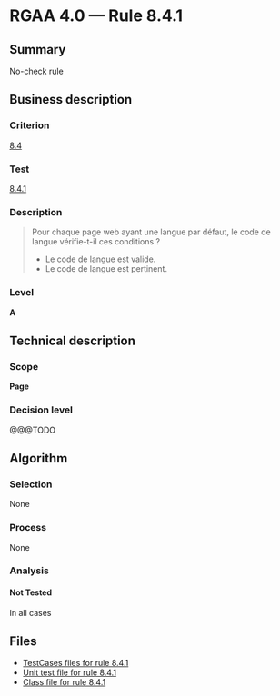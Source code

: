 # RGAA 4.0 — Rule 8.4.1

## Summary

No-check rule

## Business description

### Criterion

[8.4](https://www.numerique.gouv.fr/publications/rgaa-accessibilite/methode/criteres/#crit-8-4)

### Test

[8.4.1](https://www.numerique.gouv.fr/publications/rgaa-accessibilite/methode/criteres/#test-8-4-1)

### Description

> Pour chaque page web ayant une langue par défaut, le code de langue vérifie-t-il ces conditions ?
> 
> * Le code de langue est valide.
> * Le code de langue est pertinent.

### Level

**A**


## Technical description

### Scope

**Page**

### Decision level

@@@TODO


## Algorithm

### Selection

None

### Process

None

### Analysis

#### Not Tested

In all cases


## Files

- [TestCases files for rule 8.4.1](https://gitlab.com/asqatasun/Asqatasun/-/tree/master/rules/rules-rgaa4.0/src/test/resources/testcases/rgaa40/Rgaa40Rule080401/)
- [Unit test file for rule 8.4.1](https://gitlab.com/asqatasun/Asqatasun/-/blob/master/rules/rules-rgaa4.0/src/test/java/org/asqatasun/rules/rgaa40/Rgaa40Rule080401Test.java)
- [Class file for rule 8.4.1](https://gitlab.com/asqatasun/Asqatasun/-/blob/master/rules/rules-rgaa4.0/src/main/java/org/asqatasun/rules/rgaa40/Rgaa40Rule080401.java)


